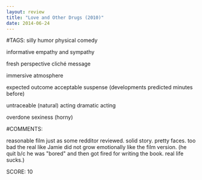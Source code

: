 ```yaml
---
layout: review
title: "Love and Other Drugs (2010)"
date: 2014-06-24
---
```


#TAGS:
silly humor
physical comedy

informative
empathy and sympathy

fresh perspective
cliché message

immersive atmosphere

expected outcome
acceptable suspense (developments predicted minutes before)

untraceable (natural) acting
dramatic acting

overdone sexiness (horny)

#COMMENTS:

reasonable film just as some redditor reviewed. solid story. pretty faces. too bad the real like Jamie did not grow emotionally like the film version. (he quit b/c he was "bored" and then got fired for writing the book. real life sucks.)





SCORE:
10
